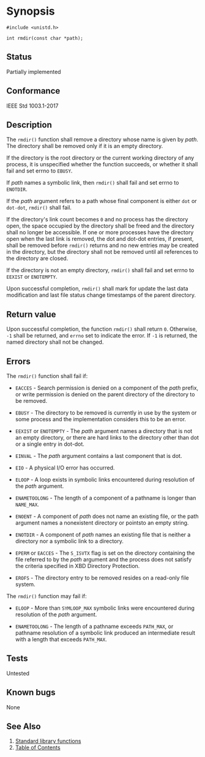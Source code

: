 # Synopsis 
`#include <unistd.h>`</br>

`int rmdir(const char *path);`</br>

## Status
Partially implemented
## Conformance
IEEE Std 1003.1-2017
## Description


The `rmdir()` function shall remove a directory whose name is given by _path_. The directory shall be removed only if
it is an empty directory.

If the directory is the root directory or the current working directory of any process, it is unspecified whether the function
succeeds, or whether it shall fail and set errno to `EBUSY`.

If _path_ names a symbolic link, then `rmdir()` shall fail and set errno to `ENOTDIR`.

If the _path_ argument refers to a path whose final component is either `dot` or `dot-dot`, `rmdir()` shall fail.

If the directory's link count becomes `0` and no process has the directory open, the space occupied by the directory shall be
freed and the directory shall no longer be accessible. If one or more processes have the directory open when the last link is
removed, the dot and dot-dot entries, if present, shall be removed before `rmdir()` returns and no new entries may be created
in the directory, but the directory shall not be removed until all references to the directory are closed.

If the directory is not an empty directory, `rmdir()` shall fail and set errno to `EEXIST` or `ENOTEMPTY`.

Upon successful completion, `rmdir()` shall mark for update the last data modification and last file status change
timestamps of the parent directory.


## Return value


Upon successful completion, the function `rmdir()` shall return `0`. Otherwise, `-1` shall be returned, and `errno` set to
indicate the error. If `-1` is returned, the named directory shall not be changed.


## Errors


The `rmdir()` function shall fail if:


 * `EACCES` - Search permission is denied on a component of the _path_ prefix, or write permission is denied on the parent directory of the directory to be removed.

 * `EBUSY` - The directory to be removed is currently in use by the system or some process and the implementation considers this to be an error.

 * `EEXIST` or `ENOTEMPTY` - The _path_ argument names a directory that is not an empty directory, or there are hard links to the directory other than dot or a single entry in dot-dot.

 * `EINVAL` - The _path_ argument contains a last component that is dot.

 * `EIO` - A physical I/O error has occurred.

 * `ELOOP` - A loop exists in symbolic links encountered during resolution of the _path_ argument.

 * `ENAMETOOLONG` - The length of a component of a pathname is longer than `NAME_MAX`.

 * `ENOENT` - A component of _path_ does not name an existing file, or the path argument names a nonexistent directory or pointsto an empty string.

 * `ENOTDIR` - A component of _path_ names an existing file that is neither a directory nor a symbolic link to a directory.

 * `EPERM` or `EACCES` - The `S_ISVTX` flag is set on the directory containing the file referred to by the _path_ argument and the process does not satisfy the criteria specified in XBD Directory Protection. 

 * `EROFS` - The directory entry to be removed resides on a read-only file system.


The `rmdir()` function may fail if:


 * `ELOOP` - More than `SYMLOOP_MAX` symbolic links were encountered during resolution of the _path_ argument.

 * `ENAMETOOLONG` - The length of a pathname exceeds `PATH_MAX`, or pathname resolution of a symbolic link produced an intermediate result with a length that exceeds `PATH_MAX`.


## Tests

Untested

## Known bugs

None

## See Also 
1. [Standard library functions](../README.md)
2. [Table of Contents](../../../README.md)
